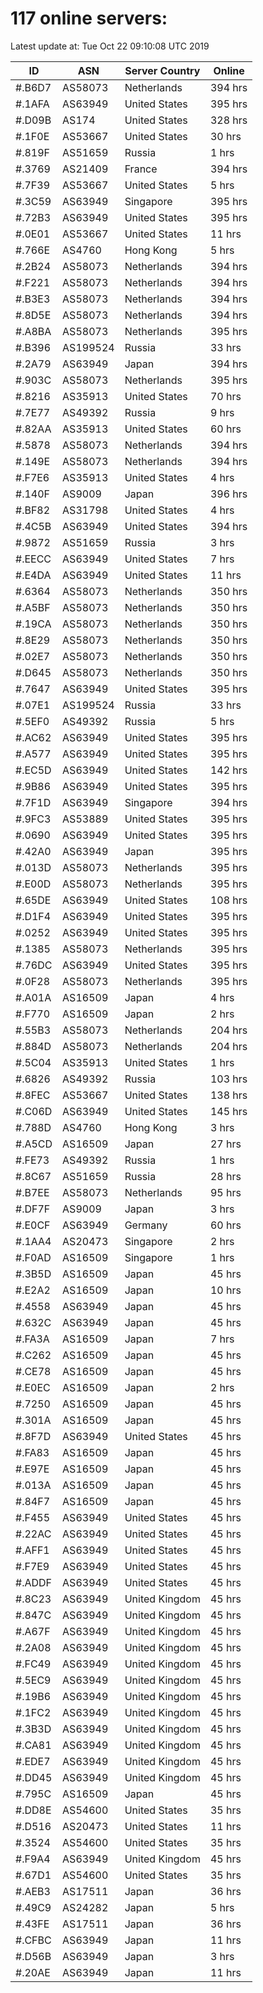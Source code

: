 # 117 online servers:

Latest update at: Tue Oct 22 09:10:08 UTC 2019

| ID | ASN | Server Country | Online |
| -- | --- | -------------- | ------ |
| #.B6D7 | AS58073 | Netherlands | 394 hrs |
| #.1AFA | AS63949 | United States | 395 hrs |
| #.D09B | AS174 | United States | 328 hrs |
| #.1F0E | AS53667 | United States | 30 hrs |
| #.819F | AS51659 | Russia | 1 hrs |
| #.3769 | AS21409 | France | 394 hrs |
| #.7F39 | AS53667 | United States | 5 hrs |
| #.3C59 | AS63949 | Singapore | 395 hrs |
| #.72B3 | AS63949 | United States | 395 hrs |
| #.0E01 | AS53667 | United States | 11 hrs |
| #.766E | AS4760 | Hong Kong | 5 hrs |
| #.2B24 | AS58073 | Netherlands | 394 hrs |
| #.F221 | AS58073 | Netherlands | 394 hrs |
| #.B3E3 | AS58073 | Netherlands | 394 hrs |
| #.8D5E | AS58073 | Netherlands | 394 hrs |
| #.A8BA | AS58073 | Netherlands | 395 hrs |
| #.B396 | AS199524 | Russia | 33 hrs |
| #.2A79 | AS63949 | Japan | 394 hrs |
| #.903C | AS58073 | Netherlands | 395 hrs |
| #.8216 | AS35913 | United States | 70 hrs |
| #.7E77 | AS49392 | Russia | 9 hrs |
| #.82AA | AS35913 | United States | 60 hrs |
| #.5878 | AS58073 | Netherlands | 394 hrs |
| #.149E | AS58073 | Netherlands | 394 hrs |
| #.F7E6 | AS35913 | United States | 4 hrs |
| #.140F | AS9009 | Japan | 396 hrs |
| #.BF82 | AS31798 | United States | 4 hrs |
| #.4C5B | AS63949 | United States | 394 hrs |
| #.9872 | AS51659 | Russia | 3 hrs |
| #.EECC | AS63949 | United States | 7 hrs |
| #.E4DA | AS63949 | United States | 11 hrs |
| #.6364 | AS58073 | Netherlands | 350 hrs |
| #.A5BF | AS58073 | Netherlands | 350 hrs |
| #.19CA | AS58073 | Netherlands | 350 hrs |
| #.8E29 | AS58073 | Netherlands | 350 hrs |
| #.02E7 | AS58073 | Netherlands | 350 hrs |
| #.D645 | AS58073 | Netherlands | 350 hrs |
| #.7647 | AS63949 | United States | 395 hrs |
| #.07E1 | AS199524 | Russia | 33 hrs |
| #.5EF0 | AS49392 | Russia | 5 hrs |
| #.AC62 | AS63949 | United States | 395 hrs |
| #.A577 | AS63949 | United States | 395 hrs |
| #.EC5D | AS63949 | United States | 142 hrs |
| #.9B86 | AS63949 | United States | 395 hrs |
| #.7F1D | AS63949 | Singapore | 394 hrs |
| #.9FC3 | AS53889 | United States | 395 hrs |
| #.0690 | AS63949 | United States | 395 hrs |
| #.42A0 | AS63949 | Japan | 395 hrs |
| #.013D | AS58073 | Netherlands | 395 hrs |
| #.E00D | AS58073 | Netherlands | 395 hrs |
| #.65DE | AS63949 | United States | 108 hrs |
| #.D1F4 | AS63949 | United States | 395 hrs |
| #.0252 | AS63949 | United States | 395 hrs |
| #.1385 | AS58073 | Netherlands | 395 hrs |
| #.76DC | AS63949 | United States | 395 hrs |
| #.0F28 | AS58073 | Netherlands | 395 hrs |
| #.A01A | AS16509 | Japan | 4 hrs |
| #.F770 | AS16509 | Japan | 2 hrs |
| #.55B3 | AS58073 | Netherlands | 204 hrs |
| #.884D | AS58073 | Netherlands | 204 hrs |
| #.5C04 | AS35913 | United States | 1 hrs |
| #.6826 | AS49392 | Russia | 103 hrs |
| #.8FEC | AS53667 | United States | 138 hrs |
| #.C06D | AS63949 | United States | 145 hrs |
| #.788D | AS4760 | Hong Kong | 3 hrs |
| #.A5CD | AS16509 | Japan | 27 hrs |
| #.FE73 | AS49392 | Russia | 1 hrs |
| #.8C67 | AS51659 | Russia | 28 hrs |
| #.B7EE | AS58073 | Netherlands | 95 hrs |
| #.DF7F | AS9009 | Japan | 3 hrs |
| #.E0CF | AS63949 | Germany | 60 hrs |
| #.1AA4 | AS20473 | Singapore | 2 hrs |
| #.F0AD | AS16509 | Singapore | 1 hrs |
| #.3B5D | AS16509 | Japan | 45 hrs |
| #.E2A2 | AS16509 | Japan | 10 hrs |
| #.4558 | AS63949 | Japan | 45 hrs |
| #.632C | AS63949 | Japan | 45 hrs |
| #.FA3A | AS16509 | Japan | 7 hrs |
| #.C262 | AS16509 | Japan | 45 hrs |
| #.CE78 | AS16509 | Japan | 45 hrs |
| #.E0EC | AS16509 | Japan | 2 hrs |
| #.7250 | AS16509 | Japan | 45 hrs |
| #.301A | AS16509 | Japan | 45 hrs |
| #.8F7D | AS63949 | United States | 45 hrs |
| #.FA83 | AS16509 | Japan | 45 hrs |
| #.E97E | AS16509 | Japan | 45 hrs |
| #.013A | AS16509 | Japan | 45 hrs |
| #.84F7 | AS16509 | Japan | 45 hrs |
| #.F455 | AS63949 | United States | 45 hrs |
| #.22AC | AS63949 | United States | 45 hrs |
| #.AFF1 | AS63949 | United States | 45 hrs |
| #.F7E9 | AS63949 | United States | 45 hrs |
| #.ADDF | AS63949 | United States | 45 hrs |
| #.8C23 | AS63949 | United Kingdom | 45 hrs |
| #.847C | AS63949 | United Kingdom | 45 hrs |
| #.A67F | AS63949 | United Kingdom | 45 hrs |
| #.2A08 | AS63949 | United Kingdom | 45 hrs |
| #.FC49 | AS63949 | United Kingdom | 45 hrs |
| #.5EC9 | AS63949 | United Kingdom | 45 hrs |
| #.19B6 | AS63949 | United Kingdom | 45 hrs |
| #.1FC2 | AS63949 | United Kingdom | 45 hrs |
| #.3B3D | AS63949 | United Kingdom | 45 hrs |
| #.CA81 | AS63949 | United Kingdom | 45 hrs |
| #.EDE7 | AS63949 | United Kingdom | 45 hrs |
| #.DD45 | AS63949 | United Kingdom | 45 hrs |
| #.795C | AS16509 | Japan | 45 hrs |
| #.DD8E | AS54600 | United States | 35 hrs |
| #.D516 | AS20473 | United States | 11 hrs |
| #.3524 | AS54600 | United States | 35 hrs |
| #.F9A4 | AS63949 | United Kingdom | 45 hrs |
| #.67D1 | AS54600 | United States | 35 hrs |
| #.AEB3 | AS17511 | Japan | 36 hrs |
| #.49C9 | AS24282 | Japan | 5 hrs |
| #.43FE | AS17511 | Japan | 36 hrs |
| #.CFBC | AS63949 | Japan | 11 hrs |
| #.D56B | AS63949 | Japan | 3 hrs |
| #.20AE | AS63949 | Japan | 11 hrs |


